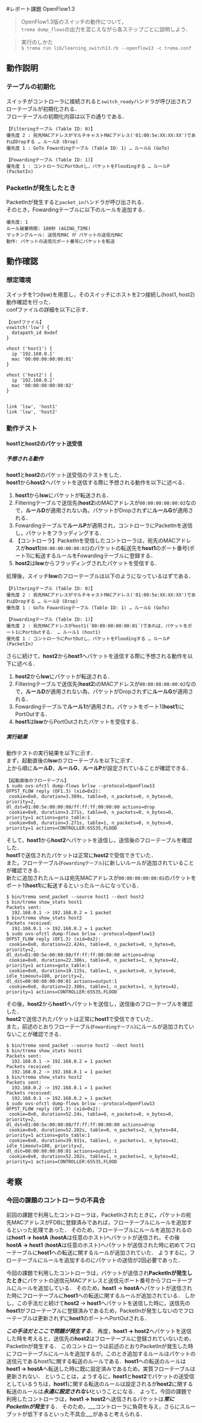 #レポート課題 OpenFlow1.3
> OpenFlow1.3版のスイッチの動作について，  
> `trema dump_flows`の出力を混じえながら各ステップごとに説明しよう．    

> 実行のしかた  
> `$ trema run lib/learning_switch13.rb --openflow13 -c trema.conf`  

## 動作説明
### テーブルの初期化
スイッチがコントローラに接続されると`switch_ready`ハンドラが呼び出されフローテーブルが初期化される．  
フローテーブルの初期化内容は以下の通りである．

```
【Filteringテーブル (Table ID: 0)】
優先度 2 : 宛先MACアドレスがマルチキャストMACアドレス('01:00:5e:XX:XX:XX')であればDropする … ルールD (Drop)
優先度 1 : GoTo Fowardingテーブル (Table ID: 1) … ルールG (GoTo)
```

```
【Fowardingテーブル (Table ID: 1)】
優先度 1 : コントローラにPortOutし，パケットをFloodingする … ルールP (PacketIn)
```

### PacketInが発生したとき
PacketInが発生すると`packet_in`ハンドラが呼び出される．  
そのとき，Fowardingテーブルに以下のルールを追加する．

```
優先度: 1
ルール破棄時間: 180秒 (AGING_TIME)
マッチングルール: 送信先MAC が パケットの送信元MAC
動作: パケットの送信元ポート番号にパケットを転送
```

## 動作確認
### 想定環境
スイッチを1つ(lsw)を用意し，そのスイッチにホストを2つ接続し(host1, host2)動作確認を行った．  
confファイルの詳細を以下に示す．

```
【confファイル】
vswitch('lsw') {
  datapath_id 0xdef
}

vhost ('host1') {
  ip '192.168.0.1'
  mac '00:00:00:00:00:01'
}

vhost ('host2') {
  ip '192.168.0.2'
  mac '00:00:00:00:00:02'
}


link 'lsw', 'host1'
link 'lsw', 'host2'
```

### 動作テスト
#### host1とhost2のパケット送受信
##### 予想される動作
**host1**と**host2**のパケット送受信のテストをした．  
**host1**から**host2**へパケットを送信する際に予想される動作を以下に述べる．

1. **host1**から**lsw**にパケットが転送される．  
2. Filteringテーブルで送信先(**host2**)のMACアドレスが`00:00:00:00:00:02`なので，**ルールD**が適用されない為，パケットがDropされずに**ルールG**が適用される．  
3. Fowardingテーブルで**ルールP**が適用され，コントローラにPacketInを送信し，パケットをフラッディングする．  
4. 【コントローラ】PacketInを受信したコントローラは，宛先のMACアドレスが**host1**(`00:00:00:00:00:01`)のパケットの転送先を**host1**のポート番号(ポート1)に転送するルールをFowardingテーブルに登録する．
5. **host2**は**lsw**からフラッディングされたパケットを受信する．

処理後，スイッチ**lsw**のフローテーブルは以下のようになっているはずである．

```
【Filteringテーブル (Table ID: 0)】
優先度 2 : 宛先MACアドレスがマルチキャストMACアドレス('01:00:5e:XX:XX:XX')であればDropする … ルールD (Drop)
優先度 1 : GoTo Fowardingテーブル (Table ID: 1) … ルールG (GoTo)
```

```
【Fowardingテーブル (Table ID: 1)】
優先度 2 : 宛先MACアドレスがhost1(`00:00:00:00:00:01`)であれば，パケットをポート1にPortOutする． … ルール1 (host1)
優先度 1 : コントローラにPortOutし，パケットをFloodingする … ルールP (PacketIn)
```

さらに続けて，**host2**から**host1**へパケットを送信する際に予想される動作を以下に述べる．

1. **host2**から**lsw**にパケットが転送される．
2. Filteringテーブルで送信先(**host2**)のMACアドレスが`00:00:00:00:00:02`なので，**ルールD**が適用されない為，パケットがDropされずに**ルールG**が適用される．  
3. Fowardingテーブルで**ルール1**が適用され，パケットをポート1(**host1**)にPortOutする．
4. **host1**は**lsw**からPortOutされたパケットを受信する． 


##### 実行結果
動作テストの実行結果を以下に示す．  
まず，起動直後の**lsw**のフローテーブルを以下に示す．  
上から順に**ルールD**，**ルールG**，**ルールP**が設定されていることが確認できる．

```
【起動直後のフローテーブル】
$ sudo ovs-ofctl dump-flows brlsw --protocol=OpenFlow13
OFPST_FLOW reply (OF1.3) (xid=0x2):
 cookie=0x0, duration=3.309s, table=0, n_packets=0, n_bytes=0, priority=2,
dl_dst=01:00:5e:00:00:00/ff:ff:ff:00:00:00 actions=drop
 cookie=0x0, duration=3.271s, table=0, n_packets=0, n_bytes=0, priority=1 actions=goto_table:1
 cookie=0x0, duration=3.271s, table=1, n_packets=0, n_bytes=0, priority=1 actions=CONTROLLER:65535,FLOOD
```

そして，**host1**から**host2**へパケットを送信し，送信後のフローテーブルを確認した．  
**host1**で送信されたパケットは正常に**host2**で受信できていた．  
また，フローテーブル(`Fowardingテーブル`)に新しいルールが追加されていることが確認できる．  
新たに追加されたルールは宛先MACアドレスが`00:00:00:00:00:01`のパケットをポート1(**host1**)に転送するといったルールになっている．

```
$ bin/trema send_packet --source host1 --dest host2
$ bin/trema show_stats host1
Packets sent:
  192.168.0.1 -> 192.168.0.2 = 1 packet
$ bin/trema show_stats host2
Packets received:
  192.168.0.1 -> 192.168.0.2 = 1 packet
$ sudo ovs-ofctl dump-flows brlsw --protocol=OpenFlow13
OFPST_FLOW reply (OF1.3) (xid=0x2):
 cookie=0x0, duration=22.424s, table=0, n_packets=0, n_bytes=0, priority=2,
dl_dst=01:00:5e:00:00:00/ff:ff:ff:00:00:00 actions=drop
 cookie=0x0, duration=22.386s, table=0, n_packets=1, n_bytes=42, priority=1 actions=goto_table:1
 cookie=0x0, duration=10.115s, table=1, n_packets=0, n_bytes=0, idle_timeout=180, priority=2,
dl_dst=00:00:00:00:00:01 actions=output:1
 cookie=0x0, duration=22.386s, table=1, n_packets=1, n_bytes=42, priority=1 actions=CONTROLLER:65535,FLOOD
```

その後，**host2**から**host1**へパケットを送信し，送信後のフローテーブルを確認した．  
**host2**で送信されたパケットは正常に**host1**で受信できていた．   
また，前述のとおりフローテーブル(`Fowardingテーブル`)にルールが追加されていないことが確認できる．

```
$ bin/trema send_packet --source host2 --dest host1
$ bin/trema show_stats host1
Packets sent:
  192.168.0.1 -> 192.168.0.2 = 1 packet
Packets received:
  192.168.0.2 -> 192.168.0.1 = 1 packet
$ bin/trema show_stats host2
Packets sent:
  192.168.0.2 -> 192.168.0.1 = 1 packet
Packets received:
  192.168.0.1 -> 192.168.0.2 = 1 packet
$ sudo ovs-ofctl dump-flows brlsw --protocol=OpenFlow13
OFPST_FLOW reply (OF1.3) (xid=0x2):
 cookie=0x0, duration=52.24s, table=0, n_packets=0, n_bytes=0, priority=2,
dl_dst=01:00:5e:00:00:00/ff:ff:ff:00:00:00 actions=drop
 cookie=0x0, duration=52.202s, table=0, n_packets=2, n_bytes=84, priority=1 actions=goto_table:1
 cookie=0x0, duration=39.931s, table=1, n_packets=1, n_bytes=42, idle_timeout=180, priority=2,
dl_dst=00:00:00:00:00:01 actions=output:1
 cookie=0x0, duration=52.202s, table=1, n_packets=1, n_bytes=42, priority=1 actions=CONTROLLER:65535,FLOOD
```


## 考察
### 今回の課題のコントローラの不具合
前回の課題で利用したコントローラは，PacketInされたときに，パケットの宛先MACアドレスがFDBに登録済みであれば，フローテーブルにルールを追加するといった処理であった．
そのため，フローテーブルにルールを追加されるのは**host1 → hostA** (**hostA**は任意のホスト)へパケットが送信され，その後 **hostA → host1** (**hostA**は任意のホスト)へパケットが送信された時に初めてフローテーブルに**host1**への転送に関するルールが追加されていた．
ようするに，フローテーブルにルールを追加するのにパケットの送信が2回必要であった．

今回の課題で利用したコントローラは，パケットが送信され**PacketInが発生したとき**にパケットの送信元MACアドレスと送信元ポート番号からフローテーブルにルールを追加している．
そのため，**host1** → **hostA**へパケットが送信された時にフローテーブルに**host1**への転送に関するルールが追加されている．
しかし，この手法だと続けて**host2** → **host1**へパケットを送信した時に，送信先の**host1**がフローテーブルに登録済みであるため，PacketInが発生しないのでフローテーブルは更新されずに**host1**のポートへPortOutされる．

***この手法だとここで問題が発生する***．
再度，**host1 → host2**へパケットを送信した時を考えると，送信先の**host2**はフローテーブルに登録されていないため，PacketInが発生する．
このコントローラは前述のとおりPacketInが発生した時にフローテーブルにルールを追加するが，このとき追加するルールはパケットの送信元であるhost1に関する転送のルールである．**host1**への転送のルールは**host1 → hostA**へ転送した時に既に設定済みであるため，実質フローテーブルは更新されない．
ということは，ようするに，**host1**と**host2**でパケットの送受信としているうちは，**host1**に関する転送のルールは設定されるが**host2**に関する転送のルールは***永遠に設定されない***ということになる．
よって，今回の課題で利用したコントローラは，**host1 → host2**へ送信されるパケットは***常にPacketInが発生***する．
そのため，___コントローラに負荷を与え，さらにスループットが低下するといった不具合___があると考えられる．
